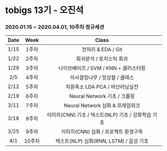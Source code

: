 # tobigs 13기 - 오진석

### 2020.01.15 ~ 2020.04.01, 10주차 정규세션 

|Date|Week|Class|
|:---:|:---:|:---:|
|1/15|1주차|전처리 & EDA / Git|
|1/22|2주차|회귀분석 / 로지스틱 회귀|
|1/29|3주차|나이브베이즈 / SVM / KNN + 클러스터링|
|2/5|4주차|의사결정나무 / 앙상블 / 클래스|
|2/12|5주차|차원축소 LDA PCA / 머신러닝실전|
|2/19|6주차|Neural Network 기초 / 크롤링|
|3/11|7주차|Neural Network 심화 & 프레임워크|
|3/18|8주차|이미지(CNN) 기초 / 텍스트(NLP) 기초 / 강화학습 기초|
|3/25|9주차|이미지(CNN) 심화 / 프로젝트 환경구축|
|4/1|10주차|텍스트(NLP) 심화(RNN, LSTM) / 음성 기초|


